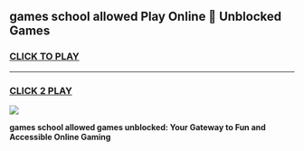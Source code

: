 
## games school allowed Play Online 👋 Unblocked Games
<h3>
<a href="https://news.freeplayer.one?title=games_school_allowed&ref=17GH">CLICK TO PLAY</a></h3>
<hr>

<h3>
<a href="https://news.freeplayer.one?title=games_school_allowed&ref=17GH">CLICK 2 PLAY</a>
  
</h3>

<a href="https://news.freeplayer.one?title=games_school_allowed&ref=17GH/"><img src="https://clearcache.store/games.png"></a>


**games school allowed games unblocked: Your Gateway to Fun and Accessible Online Gaming**
